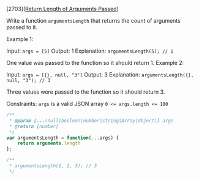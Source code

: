 [2703]([Return Length of Arguments Passed](https://leetcode.com/problems/return-length-of-arguments-passed/))

Write a function `argumentsLength` that returns the count of arguments passed to it.
 
Example 1:

Input: `args = [5]`
Output: 1
Explanation:
`argumentsLength(5); // 1`

One value was passed to the function so it should return 1.
Example 2:

Input: `args = [{}, null, "3"]`
Output: 3
Explanation: 
`argumentsLength({}, null, "3"); // 3`

Three values were passed to the function so it should return 3.
 

Constraints:
`args` is a valid JSON array
`0 <= args.length <= 100`

```js
/**
 * @param {...(null|boolean|number|string|Array|Object)} args
 * @return {number}
 */
var argumentsLength = function(...args) {
    return arguments.length
};

/**
 * argumentsLength(1, 2, 3); // 3
 */
```